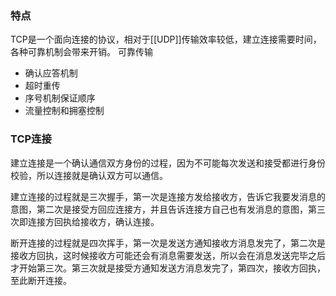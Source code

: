 ### 特点
TCP是一个面向连接的协议，相对于[[UDP]]传输效率较低，建立连接需要时间，各种可靠机制会带来开销。
可靠传输
  - 确认应答机制
  - 超时重传
  - 序号机制保证顺序
  - 流量控制和拥塞控制
### TCP连接

建立连接是一个确认通信双方身份的过程，因为不可能每次发送和接受都进行身份校验，所以连接就是确认双方可以通信。

建立连接的过程就是三次握手，第一次是连接方发给接收方，告诉它我要发消息的意图，第二次是接受方回应连接方，并且告诉连接方自己也有发消息的意图，第三次即连接方回执给接收方，确认连接。

断开连接的过程就是四次挥手，第一次是发送方通知接收方消息发完了，第二次是接收方回执，这时候接收方可能还会有消息需要发送，所以会在消息发送完毕之后才开始第三次。第三次就是接受方通知发送方消息发完了，第四次，接收方回执，至此断开连接。
